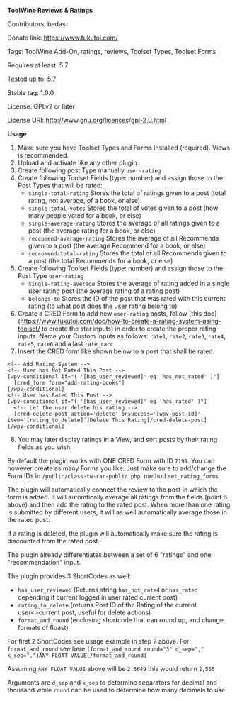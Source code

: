**ToolWine Reviews & Ratings**

Contributors: bedas

Donate link: https://www.tukutoi.com/

Tags: ToolWine Add-On, ratings, reviews, Toolset Types, Toolset Forms

Requires at least: 5.7

Tested up to: 5.7

Stable tag: 1.0.0

License: GPLv2 or later

License URI: http://www.gnu.org/licenses/gpl-2.0.html

**Usage**

1. Make sure you have Toolset Types and Forms Installed (required). Views is recommended.
2. Upload and activate like any other plugin.
3. Create following post Type manually `user-rating` 
4. Create following Toolset Fields (type: number) and assign those to the Post Types that will be rated:
	- `single-total-rating` Stores the total of ratings given to a post (total rating, not average, of a book, or else).
	- `single-total-votes` Stores the total of votes given to a post (how many people voted for a book, or else)
	- `single-average-rating` Stores the average of all ratings given to a post (the average rating for a book, or else)
	- `reccomend-average-rating` Stores the average of all Recommends given to a post (the average Recommend for a book, or else)
	- `reccomend-total-rating` Stores the total of all Recommends given to a post (the total Recommends for a book, or else)
5. Create following Toolset Fields (type: number) and assign those to the Post Type `user-rating`
	- `single-rating-average` Stores the average of rating added in a single user rating post (the average rating of a rating post)
	- `belongs-to` Stores the ID of the post that was rated with this current rating (to what post does the user rating belong to)
6. Create a CRED Form to add new `user-rating` posts, follow [this doc](https://www.tukutoi.com/doc/how-to-create-a-rating-system-using-toolset/ to create the star inputs) in order to create the proper rating inputs. Name your Custom Inputs as follows: `rate1`, `rate2`, `rate3`, `rate4`, `rate5`, `rate6` and a last `rate_racc`
7. Insert the CRED form like shown below to a post that shall be rated.

```
<!-- Add Rating System -->
<!-- User has Not Rated This Post -->
[wpv-conditional if="( '[has_user_reviewed]' eq 'has_not_rated' )"]
  [cred_form form="add-rating-books"]
[/wpv-conditional]
<!-- User has Rated This Post -->
[wpv-conditional if="( '[has_user_reviewed]' eq 'has_rated' )"]
  <!-- Let the user delete his rating -->
  [cred-delete-post action='delete' onsuccess='[wpv-post-id]' item='[rating_to_delete]']Delete This Rating[/cred-delete-post]
[/wpv-conditional]
```
8. You may later display ratings in a View, and sort posts by their rating fields as you wish.

By default the plugin works with ONE CRED Form with ID `7199`. You can however create as many Forms you like.
Just make sure to add/change the Form IDs in `/public/class-tw-rar-public.php`, method `set_rating_forms`

The plugin will automatically connect the review to the post in which the form is added. 
It will automtically average all ratings from the fields (point 6 above) and then add the rating to the rated post. When more than one rating is submitted by different users, it will as well automatically average those in the rated post.

If a rating is deleted, the plugin will automatically make sure the rating is discounted from the rated post.

The plugin already differentiates between a set of 6 "ratings" and one "recommendation" input. 

The plugin provides 3 ShortCodes as well:
- `has_user_reviewed` (Returns string `has_not_rated` or `has_rated` depending if current logged in user rated current post)
- `rating_to_delete` (returns Post ID of the Rating of the current user<>current post, useful for delete actions)
- `format_and_round` (enclosing shortcode that can round up, and change formats of floast)

For first 2 ShortCodes see usage example in step 7 above.
For `format_and_round` see here
`[format_and_round round="3" d_sep="," k_sep="."]ANY FLOAT VALUE[/format_and_round]`

Assuming `ANY FLOAT VALUE` above will be `2.5649` this would return `2,565`

Arguments are `d_sep` and `k_sep` to determine separators for decimal and thousand while `round` can be used to determine how many decimals to use.
